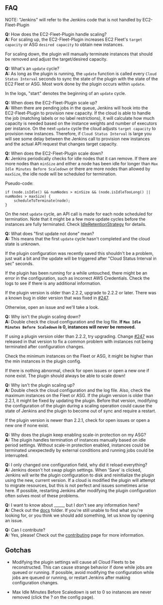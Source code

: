 ## FAQ

NOTE: "Jenkins" will refer to the Jenkins code that is not handled by EC2-Fleet-Plugin

**Q:** How does the EC2-Fleet-Plugin handle scaling?  
**A:** For scaling up, the EC2-Fleet-Plugin increases EC2 Fleet's `target capacity` or ASG `desired capacity` to obtain new instances. 

For scaling down, the plugin will manually terminate instances that should be removed and adjust the target/desired capacity.

**Q:** What's an `update` cycle?  
**A:** As long as the plugin is running, the `update` function is called every `Cloud Status Interval` seconds to sync the state of
the plugin with the state of the EC2 Fleet or ASG. Most work done by the plugin occurs within `update`. 

In the logs, "start" denotes the beginning of an `update` cycle. 

**Q:** When does the EC2-Fleet-Plugin scale up?  
**A:** When there are pending jobs in the queue, Jenkins will hook into the EC2-Fleet-Plugin to provision new capacity.
If the cloud is able to handle the job (matching labels or no label restrictions), it will calculate how much capacity is needed based on the instance weights and number of executors
per instance. On the next `update` cycle the cloud adjusts `target capacity` to provision new instances. Therefore, if `Cloud Status Interval` is large you will see some delay
between the Jenkins call to provision new instances and the actual API request that changes target capacity.

**Q:** When does the EC2-Fleet-Plugin scale down?  
**A:** Jenkins periodically checks for idle nodes that it can remove. If there are more nodes than `minSize` and either a node has been idle for longer than `Max Idle Minutes Before Scaledown`
or there are more nodes than allowed by `maxSize`, the idle node will be scheduled for termination.

Pseudo-code:
```
if (node.isIdle() && numNodes > minSize && (node.isIdleTooLong() || numNodes > maxSize) {
    scheduleToTerminate(node);
}
```

On the next `update` cycle, an API call is made for each node scheduled for termination. Note that it might be a few more update cycles
before the instances are fully terminated. Check [IdleRetentionStrategy](https://github.com/jenkinsci/ec2-fleet-plugin/blob/master/src/main/java/com/amazon/jenkins/ec2fleet/IdleRetentionStrategy.java)
for details.

**Q:** What does "first update not done" mean?  
**A:** This means that the first `update` cycle hasn't completed and the cloud state is unknown. 

If the plugin configuration was recently saved this shouldn't be a problem, just wait a bit and the update will be triggered after "Cloud Status Interval in sec" seconds.

If the plugin has been running for a while untouched, there might be an error in the configuration, such as incorrect AWS Credentials. Check the
logs to see if there is any additional information. 

If the plugin version is older than 2.2.2, upgrade to 2.2.2 or later. There was a known bug in older version that was fixed in [#247](https://github.com/jenkinsci/ec2-fleet-plugin/pull/247).

Otherwise, open an issue and we'll take a look. 

**Q:** Why isn't the plugin scaling down?  
**A:** Double check the cloud configuration and the log file. **If `Max Idle Minutes Before Scaledown` is 0, instances will never be removed.** 

If using a plugin version older than 2.2.2, try upgrading. Change [#247](https://github.com/jenkinsci/ec2-fleet-plugin/pull/247)
was released in that version to fix a common problem with instances not being terminated after configuration changes.   

Check the minimum instances on the Fleet or ASG, it might be higher than the min instances in the plugin config.

If there is nothing abnormal, check for open issues or open a new one if none exist. The plugin should always be able to scale down!

**Q:** Why isn't the plugin scaling up?  
**A:** Double check the cloud configuration and the log file. Also, check the maximum instances on the Fleet or ASG.
If the plugin version is older than 2.2.1, it might be fixed by updating the plugin.
Before that version, modifying the configuration of the plugin during a scaling operation could cause the state of Jenkins and the plugin to become out of sync and require a restart.

If the plugin version is newer than 2.2.1, check for open issues or open a new one if none exist.  

**Q:** Why does the plugin keep enabling scale-in protection on my ASG?  
**A:** The plugin handles termination of instances manually based on idle period settings. Without scale-in protection enabled,
instances could be terminated unexpectedly by external conditions and running jobs could be interrupted.   

**Q:** I only changed one configuration field, why did it reload everything?  
**A:** Jenkins doesn't hot swap plugin settings. When 'Save' is clicked, Jenkins will write the plugin configuration to disk and
reinitialize the plugin using the new, current version. If a cloud is modified the plugin will attempt to migrate resources,
but this is not perfect and issues sometimes arise here. If possible, restarting Jenkins after modifying the plugin
configuration often solves most of these problems.  

**Q:** I want to know about _____, but I don't see any information here?  
**A:** Check out the [docs](https://github.com/jenkinsci/ec2-fleet-plugin/tree/master/docs) folder. If you're still unable to
find what you're looking for, or you think we should add something, let us know by opening an issue. 

**Q:** Can I contribute?  
**A:** Yes, please! Check out the [contributing](https://github.com/jenkinsci/ec2-fleet-plugin/blob/master/CONTRIBUTING.md) page for more information.

## Gotchas

- Modifying the plugin settings will cause all Cloud Fleets to be reconstructed. This can cause strange behavior if done
while jobs are queued or running. If possible, avoid modifying the configuration while jobs are queued or running, or restart
Jenkins after making configuration changes. 

- Max Idle Minutes Before Scaledown is set to 0 so instances are never removed (click the ? on the config page).

